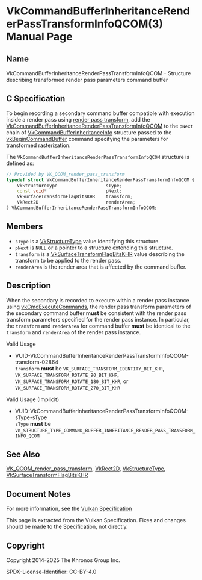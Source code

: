 # VkCommandBufferInheritanceRenderPassTransformInfoQCOM(3) Manual Page

## Name

VkCommandBufferInheritanceRenderPassTransformInfoQCOM - Structure describing transformed render pass parameters command buffer



## [](#_c_specification)C Specification

To begin recording a secondary command buffer compatible with execution inside a render pass using [render pass transform](https://registry.khronos.org/vulkan/specs/latest/html/vkspec.html#vertexpostproc-renderpass-transform), add the [VkCommandBufferInheritanceRenderPassTransformInfoQCOM](https://registry.khronos.org/vulkan/specs/latest/man/html/VkCommandBufferInheritanceRenderPassTransformInfoQCOM.html) to the `pNext` chain of [VkCommandBufferInheritanceInfo](https://registry.khronos.org/vulkan/specs/latest/man/html/VkCommandBufferInheritanceInfo.html) structure passed to the [vkBeginCommandBuffer](https://registry.khronos.org/vulkan/specs/latest/man/html/vkBeginCommandBuffer.html) command specifying the parameters for transformed rasterization.

The `VkCommandBufferInheritanceRenderPassTransformInfoQCOM` structure is defined as:

```c++
// Provided by VK_QCOM_render_pass_transform
typedef struct VkCommandBufferInheritanceRenderPassTransformInfoQCOM {
    VkStructureType                  sType;
    const void*                      pNext;
    VkSurfaceTransformFlagBitsKHR    transform;
    VkRect2D                         renderArea;
} VkCommandBufferInheritanceRenderPassTransformInfoQCOM;
```

## [](#_members)Members

- `sType` is a [VkStructureType](https://registry.khronos.org/vulkan/specs/latest/man/html/VkStructureType.html) value identifying this structure.
- `pNext` is `NULL` or a pointer to a structure extending this structure.
- `transform` is a [VkSurfaceTransformFlagBitsKHR](https://registry.khronos.org/vulkan/specs/latest/man/html/VkSurfaceTransformFlagBitsKHR.html) value describing the transform to be applied to the render pass.
- `renderArea` is the render area that is affected by the command buffer.

## [](#_description)Description

When the secondary is recorded to execute within a render pass instance using [vkCmdExecuteCommands](https://registry.khronos.org/vulkan/specs/latest/man/html/vkCmdExecuteCommands.html), the render pass transform parameters of the secondary command buffer **must** be consistent with the render pass transform parameters specified for the render pass instance. In particular, the `transform` and `renderArea` for command buffer **must** be identical to the `transform` and `renderArea` of the render pass instance.

Valid Usage

- [](#VUID-VkCommandBufferInheritanceRenderPassTransformInfoQCOM-transform-02864)VUID-VkCommandBufferInheritanceRenderPassTransformInfoQCOM-transform-02864  
  `transform` **must** be `VK_SURFACE_TRANSFORM_IDENTITY_BIT_KHR`, `VK_SURFACE_TRANSFORM_ROTATE_90_BIT_KHR`, `VK_SURFACE_TRANSFORM_ROTATE_180_BIT_KHR`, or `VK_SURFACE_TRANSFORM_ROTATE_270_BIT_KHR`

Valid Usage (Implicit)

- [](#VUID-VkCommandBufferInheritanceRenderPassTransformInfoQCOM-sType-sType)VUID-VkCommandBufferInheritanceRenderPassTransformInfoQCOM-sType-sType  
  `sType` **must** be `VK_STRUCTURE_TYPE_COMMAND_BUFFER_INHERITANCE_RENDER_PASS_TRANSFORM_INFO_QCOM`

## [](#_see_also)See Also

[VK\_QCOM\_render\_pass\_transform](https://registry.khronos.org/vulkan/specs/latest/man/html/VK_QCOM_render_pass_transform.html), [VkRect2D](https://registry.khronos.org/vulkan/specs/latest/man/html/VkRect2D.html), [VkStructureType](https://registry.khronos.org/vulkan/specs/latest/man/html/VkStructureType.html), [VkSurfaceTransformFlagBitsKHR](https://registry.khronos.org/vulkan/specs/latest/man/html/VkSurfaceTransformFlagBitsKHR.html)

## [](#_document_notes)Document Notes

For more information, see the [Vulkan Specification](https://registry.khronos.org/vulkan/specs/latest/html/vkspec.html#VkCommandBufferInheritanceRenderPassTransformInfoQCOM)

This page is extracted from the Vulkan Specification. Fixes and changes should be made to the Specification, not directly.

## [](#_copyright)Copyright

Copyright 2014-2025 The Khronos Group Inc.

SPDX-License-Identifier: CC-BY-4.0
